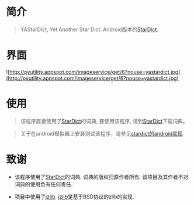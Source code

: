 # 简介 #

> YAStarDict, Yet Another Star Dict. Android版本的[StarDict](http://stardict.sourceforge.net/).

# 界面 #

![http://pyutility.appspot.com/imageservice/get/6?nouse=yastardict.jpg](http://pyutility.appspot.com/imageservice/get/6?nouse=yastardict.jpg)

# 使用 #
> 该程序直接使用了[StarDict](http://stardict.sourceforge.net/)的词典, 要使用该程序, 请到[StarDict](http://stardict.sourceforge.net/)下载词典。

> 关于在android模拟器上安装测试该程序，请参见[stardict的android实现](http://linxh.appspot.com/blog/get/47)


# 致谢 #

  * 该程序使用了[StarDict](http://stardict.sourceforge.net/)的词典. 词典的版权归原作者所有. 该项目及其作者不对词典的使用负有任何责任.

  * 项目中使用了[jzlib](http://www.jcraft.com/jzlib/). [jzlib](http://www.jcraft.com/jzlib/)是基于BSD协议的zlib的实现.